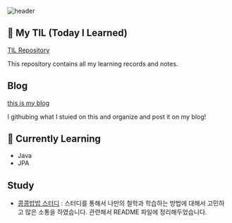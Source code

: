 ![header](https://capsule-render.vercel.app/api?type=waving&color=0:005bea,100:00c6fb&height=230&section=header&text=Welcome%20my%20github&fontSize=50&animation=fadeIn&fontColor=ffffff&fontAlign=70&fontAlignY=70)

## 📖 My TIL (Today I Learned)
[TIL Repository](https://github.com/jaewoo9797/TIL)

This repository contains all my learning records and notes.   

## Blog    
[this is my blog](https://doitwojae.tistory.com/)

I githubing what I stuied on this and organize and post it on my blog!



## 🌱 Currently Learning

- Java
- JPA

## Study
- [콩콩밥밥 스터디](https://github.com/jaewoo9797/spring-roomescape-playground/tree/jaewoo9797)
: 스터디를 통해서 나만의 철학과 학습하는 방법에 대해서 고민하고 많은 소통을 하였습니다. 관련해서 README 파일에 정리해두었습니다.

  
